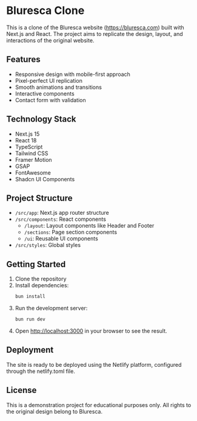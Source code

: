 # Bluresca Clone

This is a clone of the Bluresca website (https://bluresca.com) built with Next.js and React. The project aims to replicate the design, layout, and interactions of the original website.

## Features

- Responsive design with mobile-first approach
- Pixel-perfect UI replication
- Smooth animations and transitions
- Interactive components
- Contact form with validation

## Technology Stack

- Next.js 15
- React 18
- TypeScript
- Tailwind CSS
- Framer Motion
- GSAP
- FontAwesome
- Shadcn UI Components

## Project Structure

- `/src/app`: Next.js app router structure
- `/src/components`: React components
  - `/layout`: Layout components like Header and Footer
  - `/sections`: Page section components
  - `/ui`: Reusable UI components
- `/src/styles`: Global styles

## Getting Started

1. Clone the repository
2. Install dependencies:
   ```bash
   bun install
   ```
3. Run the development server:
   ```bash
   bun run dev
   ```
4. Open [http://localhost:3000](http://localhost:3000) in your browser to see the result.

## Deployment

The site is ready to be deployed using the Netlify platform, configured through the netlify.toml file.

## License

This is a demonstration project for educational purposes only. All rights to the original design belong to Bluresca.
